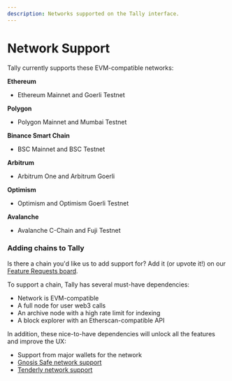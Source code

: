 ```yaml
---
description: Networks supported on the Tally interface.
---
```


# Network Support

Tally currently supports these EVM-compatible networks:

**Ethereum**

* Ethereum Mainnet and Goerli Testnet

**Polygon**

* Polygon Mainnet and Mumbai Testnet

**Binance Smart Chain**&#x20;

* BSC Mainnet and BSC Testnet

**Arbitrum**

* Arbitrum One and Arbitrum Goerli

**Optimism**

* Optimism and Optimism Goerli Testnet

**Avalanche**

* Avalanche C-Chain and Fuji Testnet

### Adding chains to Tally

Is there a chain you'd like us to add support for? Add it (or upvote it!) on our [Feature Requests board](https://feedback.tally.xyz/b/feature-requests).&#x20;

To support a chain, Tally has several must-have dependencies:

* Network is EVM-compatible
* A full node for user web3 calls
* An archive node with a high rate limit for indexing
* A block explorer with an Etherscan-compatible API

In addition, these nice-to-have dependencies will unlock all the features and improve the UX:

* Support from major wallets for the network
* [Gnosis Safe network support](https://docs.gnosis-safe.io/contracts/gnosis-safe-on-other-evm-based-networks)
* [Tenderly network support](https://docs.tenderly.co/supported-networks-and-languages)

